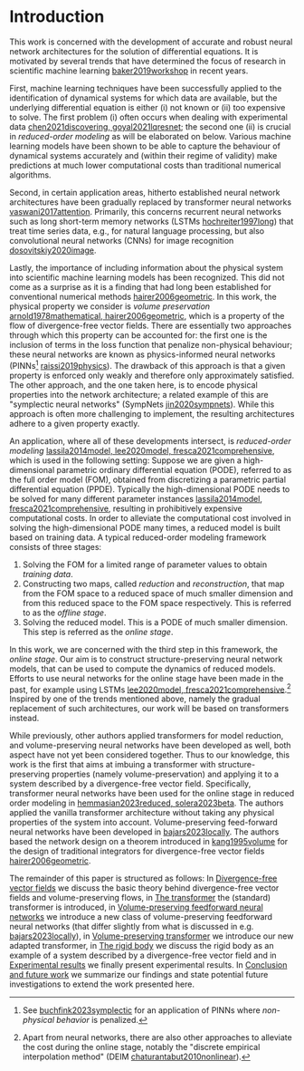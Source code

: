 # Introduction

This work is concerned with the development of accurate and robust neural network architectures for the solution of differential equations.
It is motivated by several trends that have determined the focus of research in scientific machine learning [baker2019workshop](@cite) in recent years.

First, machine learning techniques have been successfully applied to the identification of dynamical systems for which data are available, but the underlying differential equation is either (i) not known or (ii) too expensive to solve. The first problem (i) often occurs when dealing with experimental data [chen2021discovering, goyal2021lqresnet](@cite); the second one (ii) is crucial in *reduced-order modeling* as will be elaborated on below. Various machine learning models have been shown to be able to capture the behaviour of dynamical systems accurately and (within their regime of validity) make predictions at much lower computational costs than traditional numerical algorithms.

Second, in certain application areas, hitherto established neural network architectures have been gradually replaced by transformer neural networks [vaswani2017attention](@cite). Primarily, this concerns recurrent neural networks such as long short-term memory networks (LSTMs [hochreiter1997long](@cite)) that treat time series data, e.g., for natural language processing, but also convolutional neural networks (CNNs) for image recognition [dosovitskiy2020image](@cite).

Lastly, the importance of including information about the physical system into scientific machine learning models has been recognized. This did not come as a surprise as it is a finding that had long been established for conventional numerical methods [hairer2006geometric](@cite).
In this work, the physical property we consider is *volume preservation* [arnold1978mathematical, hairer2006geometric](@cite), which is a property of the flow of divergence-free vector fields. There are essentially two approaches through which this property can be accounted for: the first one is the inclusion of terms in the loss function that penalize non-physical behaviour; these neural networks are known as physics-informed neural networks (PINNs[^1] [raissi2019physics](@cite)). The drawback of this approach is that a given property is enforced only weakly and therefore only approximately satisfied. The other approach, and the one taken here, is to encode physical properties into the network architecture; a related example of this are "symplectic neural networks" (SympNets [jin2020sympnets](@cite)). While this approach is often more challenging to implement, the resulting architectures adhere to a given property exactly.

[^1]: See [buchfink2023symplectic](@cite) for an application of PINNs where *non-physical behavior* is penalized.

An application, where all of these developments intersect, is *reduced-order modeling* [lassila2014model, lee2020model, fresca2021comprehensive](@cite), which is used in the following setting: Suppose we are given a high-dimensional parametric ordinary differential equation (PODE), referred to as the full order model (FOM), obtained from discretizing a parametric partial differential equation (PPDE). Typically the high-dimensional PODE needs to be solved for many different parameter instances [lassila2014model, fresca2021comprehensive](@cite), resulting in prohibitively expensive computational costs.
In order to alleviate the computational cost involved in solving the high-dimensional PODE many times, a reduced model is built based on training data. A typical reduced-order modeling framework consists of three stages: 
    
1. Solving the FOM for a limited range of parameter values to obtain *training data*. 
2. Constructing two maps, called *reduction* and *reconstruction*, that map from the FOM space to a reduced space of much smaller dimension and from this reduced space to the FOM space respectively. This is referred to as the *offline stage*.   
3. Solving the reduced model. This is a PODE of much smaller dimension. This step is referred as the *online stage*.

In this work, we are concerned with the third step in this framework, the *online stage*. Our aim is to construct structure-preserving neural network models, that can be used to compute the dynamics of reduced models. Efforts to use neural networks for the online stage have been made in the past, for example using LSTMs [lee2020model, fresca2021comprehensive](@cite).[^2] Inspired by one of the trends mentioned above, namely the gradual replacement of such architectures, our work will be based on transformers instead.

[^2]: Apart from neural networks, there are also other approaches to alleviate the cost during the online stage, notably the "discrete empirical interpolation method" (DEIM [chaturantabut2010nonlinear](@cite)).

While previously, other authors applied transformers for model reduction, and volume-preserving neural networks have been developed as well, both aspect have not yet been considered together.
Thus to our knowledge, this work is the first that aims at imbuing a transformer with structure-preserving properties (namely volume-preservation) and applying it to a system described by a divergence-free vector field. 
Specifically, transformer neural networks have been used for the online stage in reduced order modeling in [hemmasian2023reduced, solera2023beta](@cite). The authors applied the vanilla transformer architecture without taking any physical properties of the system into account.
Volume-preserving feed-forward neural networks have been developed in [bajars2023locally](@cite). The authors based the network design on a theorem introduced in [kang1995volume](@cite) for the design of traditional integrators for divergence-free vector fields [hairer2006geometric](@cite). 

The remainder of this paper is structured as follows: In [Divergence-free vector fields](@ref) we discuss the basic theory behind divergence-free vector fields and volume-preserving flows, in [The transformer](@ref) the (standard) transformer is introduced, in [Volume-preserving feedforward neural networks](@ref) we introduce a new class of volume-preserving feedforward neural networks (that differ slightly from what is discussed in e.g. [bajars2023locally](@cite)), in [Volume-preserving transformer](@ref) we introduce our new adapted transformer, in [The rigid body](@ref) we discuss the rigid body as an example of a system described by a divergence-free vector field and in [Experimental results](@ref) we finally present experimental results. In [Conclusion and future work](@ref) we summarize our findings and state potential future investigations to extend the work presented here.
